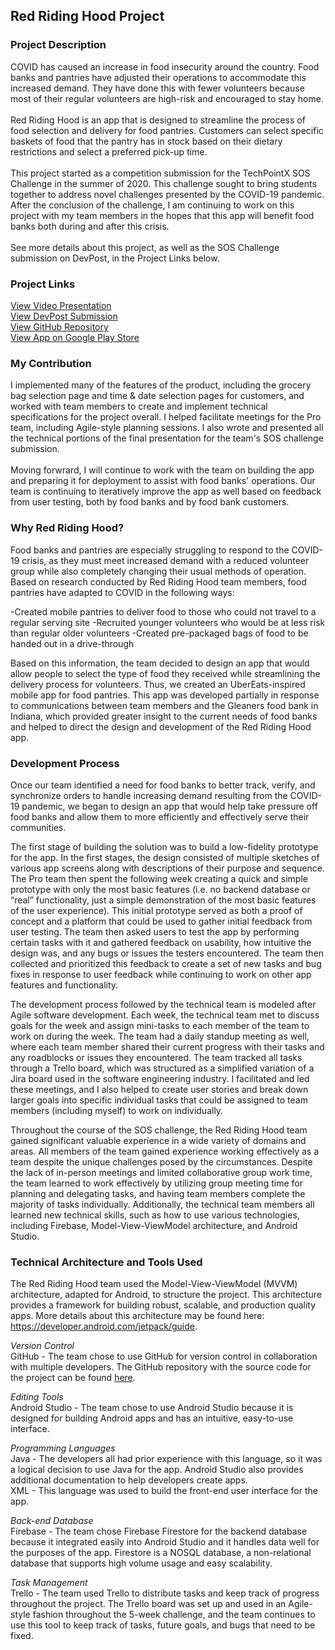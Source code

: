 ## Red Riding Hood Project

### Project Description
COVID has caused an increase in food insecurity around the country. Food banks and pantries have adjusted their operations to accommodate this increased demand. They have done this with fewer volunteers because most of their regular volunteers are high-risk and encouraged to stay home.
<br><br>
Red Riding Hood is an app that is designed to streamline the process of food selection and delivery for food pantries. Customers can select specific baskets of food that the pantry has in stock based on their dietary restrictions and select a preferred pick-up time.
<br><br>
This project started as a competition submission for the TechPointX SOS Challenge in the summer of 2020. This challenge sought to bring students together to address novel challenges presented by the COVID-19 pandemic. After the conclusion of the challenge, I am continuing to work on this project with my team members in the hopes that this app will benefit food banks both during and after this crisis. 
<br><br>
See more details about this project, as well as the SOS Challenge submission on DevPost, in the Project Links below. 

### Project Links
<a href="https://youtu.be/pg4wzs5vt6g">View Video Presentation</a> <br>
<a href="https://devpost.com/software/red-riding-hood-2i47k3">View DevPost Submission</a> <br>
<a href="https://github.com/sodonova/CommunityNonprofit10">View GitHub Repository</a> <br>
<a href="https://play.google.com/store/apps/details?id=com.rrhteam.nonprofitapp&hl=en_US">View App on Google Play Store</a> <br>

### My Contribution

I implemented many of the features of the product, including the grocery bag selection page and time & date selection pages for customers, and worked with team members to create and implement technical specifications for the project overall. I helped facilitate meetings for the Pro team, including Agile-style planning sessions. I also wrote and presented all the technical portions of the final presentation for the team's SOS challenge submission.
<br><br>
Moving forwrard, I will continue to work with the team on building the app and preparing it for deployment to assist with food banks' operations. Our team is continuing to iteratively improve the app as well based on feedback from user testing, both by food banks and by food bank customers.

### Why Red Riding Hood?

Food banks and pantries are especially struggling to respond to the COVID-19 crisis, as they must meet increased demand with a reduced volunteer group while also completely changing their usual methods of operation. Based on research conducted by Red Riding Hood team members, food pantries have adapted to COVID in the following ways:

-Created mobile pantries to deliver food to those who could not travel to a regular serving site
-Recruited younger volunteers who would be at less risk than regular older volunteers
-Created pre-packaged bags of food to be handed out in a drive-through

Based on this information, the team decided to design an app that would allow people to select the type of food they received while streamlining the delivery process for volunteers. Thus, we created an UberEats-inspired mobile app for food pantries. This app was developed partially in response to communications between team members and the Gleaners food bank in Indiana, which provided greater insight to the current needs of food banks and helped to direct the design and development of the Red Riding Hood app.


### Development Process

Once our team identified a need for food banks to better track, verify, and synchronize orders to handle increasing demand resulting from the COVID-19 pandemic, we began to design an app that would help take pressure off food banks and allow them to more efficiently and effectively serve their communities.

The first stage of building the solution was to build a low-fidelity prototype for the app. In the first stages, the design consisted of multiple sketches of various app screens along with descriptions of their purpose and sequence. The Pro team then spent the following week creating a quick and simple prototype with only the most basic features (i.e. no backend database or “real” functionality, just a simple demonstration of the most basic features of the user experience). This initial prototype served as both a proof of concept and a platform that could be used to gather initial feedback from user testing. The team then asked users to test the app by performing certain tasks with it and gathered feedback on usability, how intuitive the design was, and any bugs or issues the testers encountered. The team then collected and prioritized this feedback to create a set of new tasks and bug fixes in response to user feedback while continuing to work on other app features and functionality.

The development process followed by the technical team is modeled after Agile software development. Each week, the technical team met to discuss goals for the week and assign mini-tasks to each member of the team to work on during the week. The team had a daily standup meeting as well, where each team member shared their current progress with their tasks and any roadblocks or issues they encountered. The team tracked all tasks through a Trello board, which was structured as a simplified variation of a Jira board used in the software engineering industry. I facilitated and led these meetings, and I also helped to create user stories and break down larger goals into specific individual tasks that could be assigned to team members (including myself) to work on individually. 

Throughout the course of the SOS challenge, the Red Riding Hood team gained significant valuable experience in a wide variety of domains and areas. All members of the team gained experience working effectively as a team despite the unique challenges posed by the circumstances. Despite the lack of in-person meetings and limited collaborative group work time, the team learned to work effectively by utilizing group meeting time for planning and delegating tasks, and having team members complete the majority of tasks individually. Additionally, the technical team members all learned new technical skills, such as how to use various technologies, including Firebase, Model-View-ViewModel architecture, and Android Studio.

### Technical Architecture and Tools Used

The Red Riding Hood team used the Model-View-ViewModel (MVVM) architecture, adapted for Android, to structure the project. This architecture provides a framework for building robust, scalable, and production quality apps. More details about this architecture may be found here: https://developer.android.com/jetpack/guide.

*Version Control* <br>
GitHub - The team chose to use GitHub for version control in collaboration with multiple developers. The GitHub repository with the source code for the project can be found <a href="https://github.com/sodonova/CommunityNonprofit10">here</a>.

*Editing Tools* <br>
Android Studio - The team chose to use Android Studio because it is designed for building Android apps and has an intuitive, easy-to-use interface. 

*Programming Languages* <br>
Java - The developers all had prior experience with this language, so it was a logical decision to use Java for the app. Android Studio also provides additional documentation to help developers create apps. <br>
XML - This language was used to build the front-end user interface for the app.

*Back-end Database* <br>
Firebase - The team chose Firebase Firestore for the backend database because it integrated easily into Android Studio and it handles data well for the purposes of the app. Firestore is a NOSQL database, a non-relational database that supports high volume usage and easy scalability.

*Task Management* <br>
Trello - The team used Trello to distribute tasks and keep track of progress throughout the project. The Trello board was set up and used in an Agile-style fashion throughout the 5-week challenge, and the team continues to use this tool to keep track of tasks, future goals, and bugs that need to be fixed.
